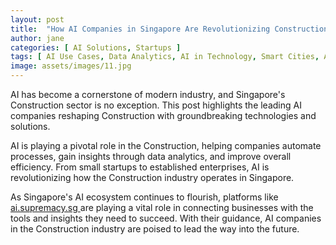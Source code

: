 ```yaml
---
layout: post
title:  "How AI Companies in Singapore Are Revolutionizing Construction"
author: jane
categories: [ AI Solutions, Startups ]
tags: [ AI Use Cases, Data Analytics, AI in Technology, Smart Cities, AI Companies ]
image: assets/images/11.jpg
---
```


AI has become a cornerstone of modern industry, and Singapore's Construction sector is no exception. This post highlights the leading AI companies reshaping Construction with groundbreaking technologies and solutions.

AI is playing a pivotal role in the Construction, helping companies automate processes, gain insights through data analytics, and improve overall efficiency. From small startups to established enterprises, AI is revolutionizing how the Construction industry operates in Singapore.

As Singapore's AI ecosystem continues to flourish, platforms like <a href="https://ai.supremacy.sg" target="_blank"> ai.supremacy.sg </a> are playing a vital role in connecting businesses with the tools and insights they need to succeed. With their guidance, AI companies in the Construction industry are poised to lead the way into the future.
